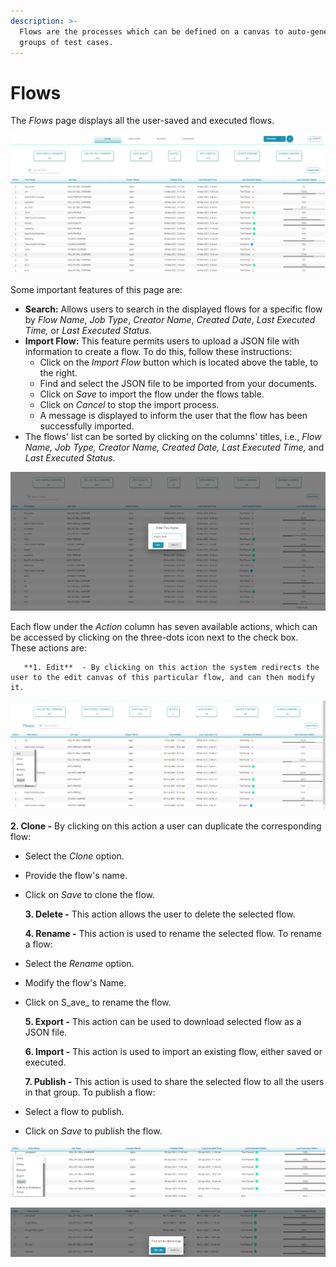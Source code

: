 ```yaml
---
description: >-
  Flows are the processes which can be defined on a canvas to auto-generate
  groups of test cases.
---
```


# Flows

The _Flows_ page displays all the user-saved and executed flows.

![Flows](../../.gitbook/assets/flows2.png)

Some important features of this page are:

* **Search:** Allows users to search in the displayed flows for a specific flow by _Flow Name_, _Job Type_, _Creator Name_, _Created Date_, _Last Executed Time,_ or _Last Executed Status._
* **Import Flow:** This feature permits users to upload a JSON file with information to create a flow. To do this, follow these instructions:
  * Click on the _Import Flow_ button which is located above the table, to the right. 
  * Find and select the JSON file to be imported from your documents.
  * Click on _Save_ to import the flow under the flows table.
  * Click on _Cancel_ to stop the import process.
  * A message is displayed to inform the user that the flow has been successfully imported. 
* The flows' list can be sorted by clicking on the columns' titles, i.e., _Flow Name, Job Type, Creator Name, Created Date, Last Executed Time,_ and _Last Executed Status._

![Import Flow](../../.gitbook/assets/import2.png)

Each flow under the _Action_ column has seven available actions, which can be accessed by clicking on the three-dots icon next to the check box. These actions are:  

       **1. Edit**  - By clicking on this action the system redirects the user to the edit canvas of this particular flow, and can then modify it. 

![Edit Flow](../../.gitbook/assets/editflow2.png)

   **2. Clone -** By clicking on this action a user can duplicate the corresponding flow:

* Select the _Clone_ option.
* Provide the flow's name. 
* Click on _Save_ to clone the flow.       

   **3. Delete -** This action allows the user to delete the selected flow.

   **4. Rename -** This action is used to rename the selected flow. To rename a flow:  

* Select the _Rename_ option. 
* Modify the flow's Name.
* Click on S_ave_ to rename the flow.

   **5. Export -** This action can be used to download selected flow as a JSON file.

   **6. Import -** This action is used to import an existing flow, either saved or executed.

   **7. Publish -** This action is used to share the selected flow to all the users in that group. To publish a flow:

* Select a flow to publish. 
* Click on _Save_ to publish the flow.

![Publish Flow](../../.gitbook/assets/publish_flow.png)

![Publish Flow to a Group](../../.gitbook/assets/publish_group.png)



